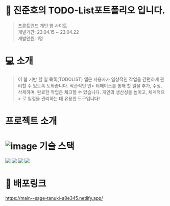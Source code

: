 # 📜 진준호의 TODO-List포트폴리오 입니다. 

> 프론트엔드 개인 웹 사이트 <br />
> 개발기간: 23.04.15 ~ 23.04.22 <br />
> 개발인원: 1명

# 💻 소개
> 이 웹 기반 할 일 목록(TODOLIST) 앱은 사용자가 일상적인 작업을 간편하게 관리할 수 있도록 도와줍니다. 직관적인 인> 터페이스를 통해 할 일을 추가, 수정, 삭제하며, 완료한 작업은 체크할 수 있습니다. 개인의 생산성을 높이고, 체계적으> 로 일정을 관리하는 데 유용한 도구입니다!

# 프로젝트 소개


# ![image](https://github.com/user-attachments/assets/c32244b5-7331-44e1-9967-94171a65dabd) 기술 스택
  <img src="https://img.shields.io/badge/html5-E34F26?style=for-the-badge&logo=html5&logoColor=white"> <img src="https://img.shields.io/badge/css-1572B6?style=for-the-badge&logo=css3&logoColor=white"> 
 <img src="https://img.shields.io/badge/javascript-F7DF1E?style=for-the-badge&logo=javascript&logoColor=black"> <img src="https://img.shields.io/badge/react-61DAFB?style=for-the-badge&logo=react&logoColor=black"> 

# 🔗 배포링크
https://main--sage-tanuki-a8e345.netlify.app/
